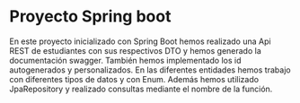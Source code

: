 # Proyecto Spring boot
En este proyecto inicializado con Spring Boot hemos realizado una Api REST 
de estudiantes con sus respectivos DTO y hemos generado la documentación 
swagger. También hemos implementado los id autogenerados y personalizados.
En las diferentes entidades hemos trabajo con diferentes tipos de datos y 
con Enum. Además hemos utilizado JpaRepository y realizado consultas mediante 
el nombre de la función.

